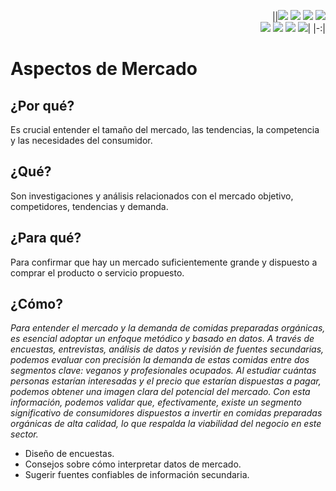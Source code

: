 <div align=right>

||[![](https://img.shields.io/badge/-Inicio-FFF?style=flat&logo=Emlakjet&logoColor=black)](/README.md) [![](https://img.shields.io/badge/-Introducción-FFF?style=flat&logo=abbrobotstudio&logoColor=black)](/documentos/intro.md) [![](https://img.shields.io/badge/-Modelos_de_lenguaje-FFF?style=flat&logo=LiveChat&logoColor=black)](/documentos/LLMs.md) [![](https://img.shields.io/badge/-Panorámica-FFF?style=flat&logo=openstreetmap&logoColor=black)](/documentos/panoramica.md)<br>  [![](https://img.shields.io/badge/-Prompts-FFF?style=flat&logo=Proton&logoColor=black)](/documentos/prompts/README.md) [![](https://img.shields.io/badge/-Ing,_de_prompts-FFF?style=flat&logo=googleearthengine&logoColor=black)](/documentos/ingenieriaDePrompts/README.md) [![](https://img.shields.io/badge/-Patrones-FFF?style=flat&logo=textpattern&logoColor=black)](/documentos/ingenieriaDePrompts/patrones/README.md) [![](https://img.shields.io/badge/-Casos_de_uso-FFF?style=flat&logo=gitbook&logoColor=black)](/documentos/casosDeUso/README.md)|
|-:|

</div>

# Aspectos de Mercado

## ¿Por qué?

Es crucial entender el tamaño del mercado, las tendencias, la competencia y las necesidades del consumidor.

## ¿Qué?

Son investigaciones y análisis relacionados con el mercado objetivo, competidores, tendencias y demanda.

## ¿Para qué?

Para confirmar que hay un mercado suficientemente grande y dispuesto a comprar el producto o servicio propuesto.

## ¿Cómo?

*Para entender el mercado y la demanda de comidas preparadas orgánicas, es esencial adoptar un enfoque metódico y basado en datos. A través de encuestas, entrevistas, análisis de datos y revisión de fuentes secundarias, podemos evaluar con precisión la demanda de estas comidas entre dos segmentos clave: veganos y profesionales ocupados. Al estudiar cuántas personas estarían interesadas y el precio que estarían dispuestas a pagar, podemos obtener una imagen clara del potencial del mercado. Con esta información, podemos validar que, efectivamente, existe un segmento significativo de consumidores dispuestos a invertir en comidas preparadas orgánicas de alta calidad, lo que respalda la viabilidad del negocio en este sector.*

- Diseño de encuestas.
- Consejos sobre cómo interpretar datos de mercado.
- Sugerir fuentes confiables de información secundaria.
